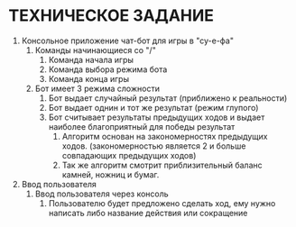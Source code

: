 # ТЕХНИЧЕСКОЕ ЗАДАНИЕ

1. Консольное приложение чат-бот для игры в "су-е-фа"
    1. Команды начинающиеся со "/"
        1. Команда начала игры
        2. Команда выбора режима бота
        3. Команда конца игры
    2. Бот имеет 3 режима сложности
        1. Бот выдает случайный результат (приближено к реальности)
        2. Бот выдает однин и тот же результат (режим глупого)
        3. Бот считывает результаты предыдущих ходов и выдает наиболее благоприятный для победы результат
            1. Алгоритм основан на закономерностях предыдущих ходов. (закономерностью является 2 и больше совпадающих предыдущих ходов)
            2. Так же алгоритм смотрит приблизительный баланс камней, ножниц и бумаг.
2. Ввод пользователя
    1. Ввод пользователя через консоль
        1. Пользователю будет предложено сделать ход, ему нужно написать либо название действия или сокращение
       